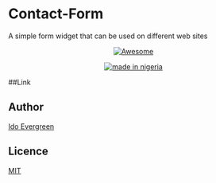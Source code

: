 # Contact-Form
A simple form widget that can be used on different web sites
<div align="center">


[![Awesome](https://cdn.rawgit.com/sindresorhus/awesome/d7305f38d29fed78fa85652e3a63e154dd8e8829/media/badge.svg)](https://github.com/sindresorhus/awesome)

[![made in nigeria](https://img.shields.io/badge/made%20in-nigeria-008751.svg?style=for-the-badge)](https://github.com/acekyd/made-in-nigeria)



</div>

##Link

## Author
[Ido Evergreen](https://github.com/evergreen2001)

## Licence
[MIT](https://opensource.org/licenses/MIT)
